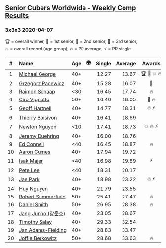 <style>table {white-space: nowrap;}</style>
<link rel="stylesheet" type="text/css" href="/scw-comp/css/flags.css" />

## [Senior Cubers Worldwide - Weekly Comp Results](/scw-comp/results/)
### 3x3x3 2020-04-07

<span style="white-space: nowrap;">🏆 = overall winner</span>, <span style="white-space: nowrap;">🥇 = 1st senior</span>, <span style="white-space: nowrap;">🥈 = 2nd senior</span>, <span style="white-space: nowrap;">🥉 = 3rd senior</span>, <span style="white-space: nowrap;">💥 = overall record (age group)</span>, <span style="white-space: nowrap;">🔥 = PR average</span>, <span style="white-space: nowrap;">⚡ = PR single</span>.

| # | Name | Age | 🌍 | Single | Average | Awards | Solve 1 | Solve 2 | Solve 3 | Solve 4 | Solve 5 | Video |
| :--: | :-- | :--: | :--: | --: | --: | :--: | --: | --: | --: | --: | --: | :-- |
| 1 | [Michael George](../../persons/michael_george/333.md) | 40+ | <i class="flag flag-GB" /> | 12.27 | 13.67 | 🏆 🥇 💥 🔥 | 13.66 | 14.05 | 13.29 | 12.27 | 16.21 | [Desktop](https://www.facebook.com/events/510082903229069/permalink/514413202796039) / [Mobile](https://m.facebook.com/events/510082903229069?view=permalink&id=514413202796039) |
| 2 | [Grzegorz Pacewicz](../../persons/grzegorz_pacewicz/333.md) | 40+ | <i class="flag flag-PL" /> | 15.28 | 16.07 | 🥈 | 15.65 | 15.28 | 16.26 | 16.90 | 16.31 | [Desktop](https://www.facebook.com/events/510082903229069/permalink/514423802794979) / [Mobile](https://m.facebook.com/events/510082903229069?view=permalink&id=514423802794979) |
| 3 | [Raimon Schaap](../../persons/raimon_schaap/333.md) | <30 | <i class="flag flag-NL" /> | 16.45 | 17.74 | 🔥 | 18.85 | 18.49 | 17.54 | 17.20 | 16.45 | [Desktop](https://www.facebook.com/events/510082903229069/permalink/511045453132814) / [Mobile](https://m.facebook.com/events/510082903229069?view=permalink&id=511045453132814) |
| 4 | [Ciro Vignotto](../../persons/ciro_vignotto/333.md) | 50+ | <i class="flag flag-IT" /> | 16.40 | 18.05 | 🥉 🔥 | 16.40 | 17.79 | 18.10 | 21.19 | 18.27 | [Desktop](https://www.facebook.com/events/510082903229069/permalink/510196029884423) / [Mobile](https://m.facebook.com/events/510082903229069?view=permalink&id=510196029884423) |
| 5 | [Geoff Hartnell](../../persons/geoff_hartnell/333.md) | 40+ | <i class="flag flag-GB" /> | 14.77 | 18.31 | 🔥 ⚡ | 14.77 | 33.27 | 16.82 | 20.09 | 18.01 | [Desktop](https://www.facebook.com/events/510082903229069/permalink/511786039725422) / [Mobile](https://m.facebook.com/events/510082903229069?view=permalink&id=511786039725422) |
| 6 | [Thierry Boisivon](../../persons/thierry_boisivon/333.md) | 40+ | <i class="flag flag-FR" /> | 16.41 | 18.69 |  | 19.75 | 20.40 | 16.41 | 18.72 | 17.61 | [Desktop](https://www.facebook.com/events/510082903229069/permalink/514292156141477) / [Mobile](https://m.facebook.com/events/510082903229069?view=permalink&id=514292156141477) |
| 7 | [Newton Nguyen](../../persons/newton_nguyen/333.md) | <10 | <i class="flag flag-CA" /> | 17.41 | 18.73 | 💥 🔥 ⚡ | 19.47 | 18.59 | 20.02 | 17.41 | 18.12 | [Desktop](https://www.facebook.com/events/510082903229069/permalink/510529836517709) / [Mobile](https://m.facebook.com/events/510082903229069?view=permalink&id=510529836517709) |
| 8 | [Jeremy Duehring](../../persons/jeremy_duehring/333.md) | 40+ | <i class="flag flag-US" /> | 16.00 | 18.76 |  | 16.00 | 19.17 | 22.82 | 19.63 | 17.49 | [Desktop](https://www.facebook.com/events/510082903229069/permalink/511658619738164) / [Mobile](https://m.facebook.com/events/510082903229069?view=permalink&id=511658619738164) |
| 9 | [Ed Connell](../../persons/ed_connell/333.md) | <40 | <i class="flag flag-IE" /> | 16.45 | 18.87 | 🔥 | 19.97 | 19.15 | 17.50 | 16.45 | 20.07 | [Desktop](https://www.facebook.com/events/510082903229069/permalink/511553629748663) / [Mobile](https://m.facebook.com/events/510082903229069?view=permalink&id=511553629748663) |
| 10 | [Aaron Cumes](../../persons/aaron_cumes/333.md) | 40+ | <i class="flag flag-GB" /> | 17.94 | 19.72 |  | 19.73 | 20.17 | 19.25 | 17.94 | 22.96 | [Desktop](https://www.facebook.com/events/510082903229069/permalink/510863263151033) / [Mobile](https://m.facebook.com/events/510082903229069?view=permalink&id=510863263151033) |
| 11 | [Isak Majer](../../persons/isak_majer/333.md) | <40 | <i class="flag flag-NL" /> | 16.98 | 19.89 | ⚡ | 16.98 | 23.52 | 19.32 | 20.05 | 20.31 | [Desktop](https://www.facebook.com/events/510082903229069/permalink/514347032802656) / [Mobile](https://m.facebook.com/events/510082903229069?view=permalink&id=514347032802656) |
| 12 | [Pete Lee](../../persons/pete_lee/333.md) | <40 | <i class="flag flag-GB" /> | 18.31 | 20.17 |  | 18.31 | 23.84 | 18.31 | 19.19 | 23.02 | [Desktop](https://www.facebook.com/events/510082903229069/permalink/512223736348319) / [Mobile](https://m.facebook.com/events/510082903229069?view=permalink&id=512223736348319) |
| 13 | [Jae Park](../../persons/jae_park/333.md) | 40+ | <i class="flag flag-US" /> | 18.98 | 23.22 | 🔥 ⚡ | 22.78 | 18.98 | 23.52 | 23.36 | 24.85 | [Desktop](https://www.facebook.com/events/510082903229069/permalink/511246483112711) / [Mobile](https://m.facebook.com/events/510082903229069?view=permalink&id=511246483112711) |
| 14 | [Huy Nguyen](../../persons/huy_nguyen/333.md) | 40+ | <i class="flag flag-CA" /> | 21.79 | 23.55 |  | 25.24 | 21.79 | 22.49 | 23.44 | 24.73 | [Desktop](https://www.facebook.com/events/510082903229069/permalink/510529836517709) / [Mobile](https://m.facebook.com/events/510082903229069?view=permalink&id=510529836517709) |
| 15 | [Robert Summerfield](../../persons/robert_summerfield/333.md) | 50+ | <i class="flag flag-GB" /> | 25.41 | 27.47 | 🔥 | 25.41 | 26.75 | 28.16 | 27.49 | DNF | [Desktop](https://www.facebook.com/events/510082903229069/permalink/510825143154845) / [Mobile](https://m.facebook.com/events/510082903229069?view=permalink&id=510825143154845) |
| 16 | [Daniel Smith](../../persons/daniel_smith/333.md) | 50+ | <i class="flag flag-US" /> | 26.95 | 28.38 | 🔥 | 28.53 | 34.58 | 26.95 | 29.21 | 27.41 | [Desktop](https://www.facebook.com/events/510082903229069/permalink/513248832912476) / [Mobile](https://m.facebook.com/events/510082903229069?view=permalink&id=513248832912476) |
| 17 | [Jang Junho (장준호)](../../persons/jang_junho/333.md) | 40+ | <i class="flag flag-KR" /> | 23.05 | 28.67 |  | 23.05 | 29.76 | 27.13 | 29.13 | 30.36 | [Desktop](https://www.facebook.com/events/510082903229069/permalink/514134769490549) / [Mobile](https://m.facebook.com/events/510082903229069?view=permalink&id=514134769490549) |
| 18 | [Timothy Salay](../../persons/timothy_salay/333.md) | 40+ | <i class="flag flag-US" /> | 29.33 | 32.54 |  | 42.84 | 32.60 | 35.15 | 29.87 | 29.33 | [Desktop](https://www.facebook.com/events/510082903229069/permalink/514392026131490) / [Mobile](https://m.facebook.com/events/510082903229069?view=permalink&id=514392026131490) |
| 19 | [Jan Adams-Fielding](../../persons/jan_adams_fielding/333.md) | 40+ | <i class="flag flag-GB" /> | 28.83 | 33.47 |  | 28.83 | 28.88 | 34.95 | 36.58 | 47.08 | [Desktop](https://www.facebook.com/events/510082903229069/permalink/514343882802971) / [Mobile](https://m.facebook.com/events/510082903229069?view=permalink&id=514343882802971) |
| 20 | [Joffie Berkowitz](../../persons/joffie_berkowitz/333.md) | 50+ | <i class="flag flag-ZA" /> | 28.68 | 33.63 | 🔥 | 35.91 | 33.33 | 36.14 | 28.68 | 31.66 | [Desktop](https://www.facebook.com/events/510082903229069/permalink/514427786127914) / [Mobile](https://m.facebook.com/events/510082903229069?view=permalink&id=514427786127914) |

<!-- Global site tag (gtag.js) - Google Analytics -->
<script async src="https://www.googletagmanager.com/gtag/js?id=UA-86348435-3"></script>
<script>window.dataLayer = window.dataLayer || []; function gtag() {dataLayer.push(arguments);} gtag('js', new Date()); gtag('config', 'UA-86348435-3');</script>
